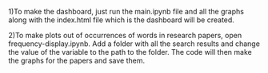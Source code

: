 1)To make the dashboard, just run the main.ipynb file and all the graphs along with the index.html file which is the dashboard will be created.

2)To make plots out of occurrences of words in research papers, open frequency-display.ipynb. Add a folder with all the search results and change the value of the variable <location> to the path to the folder. The code will then make the graphs for the papers and save them.
